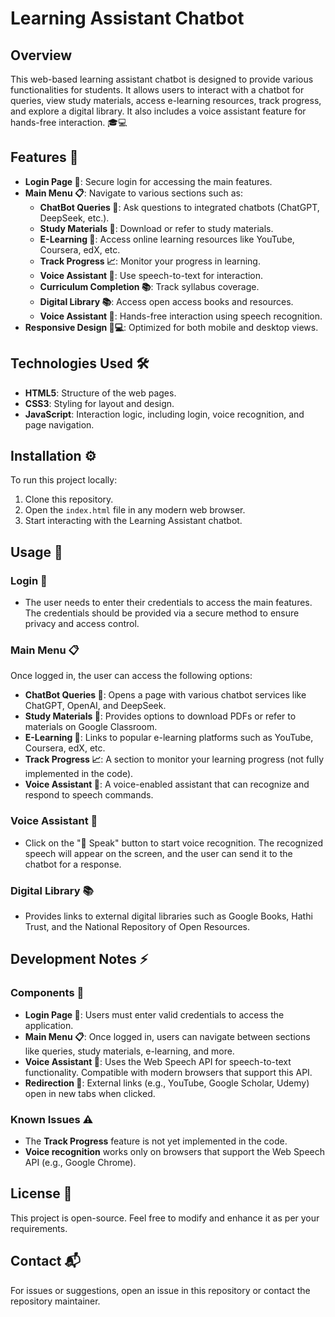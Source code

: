 # Learning Assistant Chatbot

## Overview
This web-based learning assistant chatbot is designed to provide various functionalities for students. It allows users to interact with a chatbot for queries, view study materials, access e-learning resources, track progress, and explore a digital library. It also includes a voice assistant feature for hands-free interaction. 🎓💻

## Features 🌟

- **Login Page 🔑**: Secure login for accessing the main features.
- **Main Menu 📋**: Navigate to various sections such as:
  - **ChatBot Queries 💬**: Ask questions to integrated chatbots (ChatGPT, DeepSeek, etc.).
  - **Study Materials 📑**: Download or refer to study materials.
  - **E-Learning 🎥**: Access online learning resources like YouTube, Coursera, edX, etc.
  - **Track Progress 📈**: Monitor your progress in learning.
  - **Voice Assistant 🎤**: Use speech-to-text for interaction.
  - **Curriculum Completion 📚**: Track syllabus coverage.
  - **Digital Library 📚**: Access open access books and resources.
  - **Voice Assistant 🎤**: Hands-free interaction using speech recognition.
- **Responsive Design 📱💻**: Optimized for both mobile and desktop views.

## Technologies Used 🛠️
- **HTML5**: Structure of the web pages.
- **CSS3**: Styling for layout and design.
- **JavaScript**: Interaction logic, including login, voice recognition, and page navigation.

## Installation ⚙️
To run this project locally:

1. Clone this repository.
2. Open the `index.html` file in any modern web browser.
3. Start interacting with the Learning Assistant chatbot.

## Usage 🚀

### Login 🔑
- The user needs to enter their credentials to access the main features. The credentials should be provided via a secure method to ensure privacy and access control.

### Main Menu 📋
Once logged in, the user can access the following options:

- **ChatBot Queries 💬**: Opens a page with various chatbot services like ChatGPT, OpenAI, and DeepSeek.
- **Study Materials 📑**: Provides options to download PDFs or refer to materials on Google Classroom.
- **E-Learning 🎥**: Links to popular e-learning platforms such as YouTube, Coursera, edX, etc.
- **Track Progress 📈**: A section to monitor your learning progress (not fully implemented in the code).
- **Voice Assistant 🎤**: A voice-enabled assistant that can recognize and respond to speech commands.

### Voice Assistant 🎤
- Click on the "🎤 Speak" button to start voice recognition. The recognized speech will appear on the screen, and the user can send it to the chatbot for a response.

### Digital Library 📚
- Provides links to external digital libraries such as Google Books, Hathi Trust, and the National Repository of Open Resources.

## Development Notes ⚡

### Components 🧩
- **Login Page 🔑**: Users must enter valid credentials to access the application. 
- **Main Menu 📋**: Once logged in, users can navigate between sections like queries, study materials, e-learning, and more.
- **Voice Assistant 🎤**: Uses the Web Speech API for speech-to-text functionality. Compatible with modern browsers that support this API.
- **Redirection 🔗**: External links (e.g., YouTube, Google Scholar, Udemy) open in new tabs when clicked.

### Known Issues ⚠️
- The **Track Progress** feature is not yet implemented in the code.
- **Voice recognition** works only on browsers that support the Web Speech API (e.g., Google Chrome).

## License 📝
This project is open-source. Feel free to modify and enhance it as per your requirements.

## Contact 📬
For issues or suggestions, open an issue in this repository or contact the repository maintainer.
